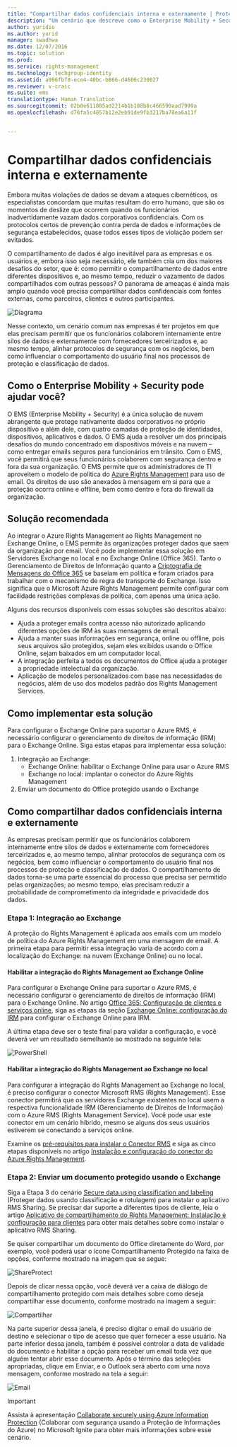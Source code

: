 ```yaml
---
title: "Compartilhar dados confidenciais interna e externamente | Proteção de Informações do Azure"
description: "Um cenário que descreve como o Enterprise Mobility + Security pode ser usado para compartilhar dados confidenciais interna e externamente aproveitando os recursos da Proteção de Informações do Microsoft Azure."
author: yuridio
ms.author: yurid
manager: swadhwa
ms.date: 12/07/2016
ms.topic: solution
ms.prod: 
ms.service: rights-management
ms.technology: techgroup-identity
ms.assetid: a996fbf8-ece4-40bc-b866-d4606c230027
ms.reviewer: v-craic
ms.suite: ems
translationtype: Human Translation
ms.sourcegitcommit: 02b0e611805ad2214b1b108b8c466590aad7999a
ms.openlocfilehash: d76fa5c4857b12e2eb91de9fb3217ba78ea6a11f


---
```


# <a name="share-sensitive-data-internally-and-externally"></a>Compartilhar dados confidenciais interna e externamente

Embora muitas violações de dados se devam a ataques cibernéticos, os especialistas concordam que muitas resultam do erro humano, que são os momentos de deslize que ocorrem quando os funcionários inadvertidamente vazam dados corporativos confidenciais. Com os protocolos certos de prevenção contra perda de dados e informações de segurança estabelecidos, quase todos esses tipos de violação podem ser evitados.

O compartilhamento de dados é algo inevitável para as empresas e os usuários e, embora isso seja necessário, ele também cria um dos maiores desafios do setor, que é: como permitir o compartilhamento de dados entre diferentes dispositivos e, ao mesmo tempo, reduzir o vazamento de dados compartilhados com outras pessoas? O panorama de ameaças é ainda mais amplo quando você precisa compartilhar dados confidenciais com fontes externas, como parceiros, clientes e outros participantes. 

![Diagrama](./media/share-sensitive-data/share-sensitive-data-fig1.png)

Nesse contexto, um cenário comum nas empresas é ter projetos em que elas precisam permitir que os funcionários colaborem internamente entre silos de dados e externamente com fornecedores terceirizados e, ao mesmo tempo, alinhar protocolos de segurança com os negócios, bem como influenciar o comportamento do usuário final nos processos de proteção e classificação de dados. 

## <a name="how-can-enterprise-mobility--security-help-you"></a>Como o Enterprise Mobility + Security pode ajudar você?

O EMS (Enterprise Mobility + Security) é a única solução de nuvem abrangente que protege nativamente dados corporativos no próprio dispositivo e além dele, com quatro camadas de proteção de identidades, dispositivos, aplicativos e dados. O EMS ajuda a resolver um dos principais desafios do mundo concentrado em dispositivos móveis e na nuvem – como entregar emails seguros para funcionários em trânsito. Com o EMS, você permitirá que seus funcionários colaborem com segurança dentro e fora da sua organização. O EMS permite que os administradores de TI aproveitem o modelo de política do [Azure Rights Management](https://docs.microsoft.com/information-protection/understand-explore/what-is-azure-rms) para uso de email. Os direitos de uso são anexados à mensagem em si para que a proteção ocorra online e offline, bem como dentro e fora do firewall da organização.

## <a name="recommended-solution"></a>Solução recomendada

Ao integrar o Azure Rights Management ao Rights Management no Exchange Online, o EMS permite às organizações proteger dados que saem da organização por email. Você pode implementar essa solução em Servidores Exchange no local e no Exchange Online (Office 365). Tanto o Gerenciamento de Direitos de Informação quanto a [Criptografia de Mensagens do Office 365](https://technet.microsoft.com/library/dn569285.aspx) se baseiam em política e foram criados para trabalhar com o mecanismo de regra de transporte do Exchange. Isso significa que o Microsoft Azure Rights Management permite configurar com facilidade restrições complexas de política, com apenas uma única ação.

Alguns dos recursos disponíveis com essas soluções são descritos abaixo:

- Ajuda a proteger emails contra acesso não autorizado aplicando diferentes opções de IRM às suas mensagens de email.
- Ajuda a manter suas informações em segurança, online ou offline, pois seus arquivos são protegidos, sejam eles exibidos usando o Office Online, sejam baixados em um computador local.
- A integração perfeita a todos os documentos do Office ajuda a proteger a propriedade intelectual da organização.
- Aplicação de modelos personalizados com base nas necessidades de negócios, além de uso dos modelos padrão dos Rights Management Services.


## <a name="how-to-implement-this-solution"></a>Como implementar esta solução

Para configurar o Exchange Online para suportar o Azure RMS, é necessário configurar o gerenciamento de direitos de informação (IRM) para o Exchange Online. Siga estas etapas para implementar essa solução:

1. Integração ao Exchange: 
    - Exchange Online: habilitar o Exchange Online para usar o Azure RMS
    - Exchange no local: implantar o conector do Azure Rights Management
2. Enviar um documento do Office protegido usando o Exchange

## <a name="how-to-share-sensitive-data-internally-and-externally"></a>Como compartilhar dados confidenciais interna e externamente

As empresas precisam permitir que os funcionários colaborem internamente entre silos de dados e externamente com fornecedores terceirizados e, ao mesmo tempo, alinhar protocolos de segurança com os negócios, bem como influenciar o comportamento do usuário final nos processos de proteção e classificação de dados. O compartilhamento de dados torna-se uma parte essencial do processo que precisa ser permitido pelas organizações; ao mesmo tempo, elas precisam reduzir a probabilidade de comprometimento da integridade e privacidade dos dados.

### <a name="step-1-integration-with-exchange"></a>Etapa 1: Integração ao Exchange

A proteção do Rights Management é aplicada aos emails com um modelo de política do Azure Rights Management em uma mensagem de email. A primeira etapa para permitir essa integração varia de acordo com a localização do Exchange: na nuvem (Exchange Online) ou no local. 

#### <a name="enable-rights-management-integration-with-exchange-online"></a>Habilitar a integração do Rights Management ao Exchange Online

Para configurar o Exchange Online para suportar o Azure RMS, é necessário configurar o gerenciamento de direitos de informação (IRM) para o Exchange Online. No artigo [Office 365: Configuração de clientes e serviços online](https://docs.microsoft.com/rights-management/deploy-use/configure-office365), siga as etapas da seção [Exchange Online: configuração do IRM](https://docs.microsoft.com/rights-management/deploy-use/configure-office365#exchange-online-irm-configuration) para configurar o Exchange Online para IRM.

A última etapa deve ser o teste final para validar a configuração, e você deverá ver um resultado semelhante ao mostrado na seguinte tela:

![PowerShell](./media/share-sensitive-data/share-sensitive-data-fig2.png)

#### <a name="enable-rights-management-integration-with-exchange-on-premises"></a>Habilitar a integração do Rights Management ao Exchange no local

Para configurar a integração do Rights Management ao Exchange no local, é preciso configurar o conector Microsoft RMS (Rights Management). Esse conector permitirá que os servidores Exchange existentes no local usem a respectiva funcionalidade IRM (Gerenciamento de Direitos de Informação) com o Azure RMS (Rights Management Service). Você pode usar este conector em um cenário híbrido, mesmo se alguns dos seus usuários estiverem se conectando a serviços online.

Examine os [pré-requisitos para instalar o Conector RMS](https://docs.microsoft.com/rights-management/deploy-use/deploy-rms-connector#prerequisites-for-the-rms-connector) e siga as cinco etapas disponíveis no artigo [Instalação e configuração do conector do Azure Rights Management](https://docs.microsoft.com/rights-management/deploy-use/install-configure-rms-connector).

### <a name="step-2-send-a-protected-document-using-exchange"></a>Etapa 2: Enviar um documento protegido usando o Exchange

Siga a Etapa 3 do cenário [Secure data using classification and labeling](infoprotect-secure-classify-scenario.md) (Proteger dados usando classificação e rotulagem) para instalar o aplicativo RMS Sharing. Se precisar dar suporte a diferentes tipos de cliente, leia o artigo [Aplicativo de compartilhamento do Rights Management: Instalação e configuração para clientes](https://docs.microsoft.com/rights-management/deploy-use/configure-sharing-app) para obter mais detalhes sobre como instalar o aplicativo RMS Sharing.

Se quiser compartilhar um documento do Office diretamente do Word, por exemplo, você poderá usar o ícone Compartilhamento Protegido na faixa de opções, conforme mostrado na imagem que se segue:

![ShareProtect](./media/share-sensitive-data/share-sensitive-data-fig3.png)

Depois de clicar nessa opção, você deverá ver a caixa de diálogo de compartilhamento protegido com mais detalhes sobre como deseja compartilhar esse documento, conforme mostrado na imagem a seguir:

![Compartilhar](./media/share-sensitive-data/share-sensitive-data-fig4.png)

Na parte superior dessa janela, é preciso digitar o email do usuário de destino e selecionar o tipo de acesso que quer fornecer a esse usuário. Na parte inferior dessa janela, também é possível controlar a data de validade do documento e habilitar a opção para receber um email toda vez que alguém tentar abrir esse documento. Após o término das seleções apropriadas, clique em Enviar, e o Outlook será aberto com uma nova mensagem, conforme mostrado na tela a seguir:

![Email](./media/share-sensitive-data/share-sensitive-data-fig5.png)

> [!IMPORTANT] 
> Assista à apresentação [Collaborate securely using Azure Information Protection](https://myignite.microsoft.com/videos/49947) (Colaborar com segurança usando a Proteção de Informações do Azure) no Microsoft Ignite para obter mais informações sobre esse cenário.



<!--HONumber=Dec16_HO2-->


